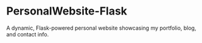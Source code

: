 # PersonalWebsite-Flask
A dynamic, Flask-powered personal website showcasing my portfolio, blog, and contact info.
